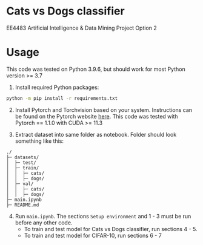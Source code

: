 # Cats vs Dogs classifier

EE4483 Artificial Intelligence & Data Mining Project Option 2

# Usage

This code was tested on Python 3.9.6, but should work for most Python version >= 3.7

1. Install required Python packages:
```bash
python -m pip install -r requirements.txt
```

2. Install Pytorch and Torchvision based on your system. Instructions can be found on the Pytorch website [here](https://pytorch.org/get-started/locally/). This code was tested with Pytorch == 1.1.0 with CUDA >= 11.3

3. Extract dataset into same folder as notebook. Folder should look something like this:

```
./
├─ datasets/
│  ├─ test/
│  ├─ train/
│  │  ├─ cats/
│  │  ├─ dogs/
│  ├─ val/
│  │  ├─ cats/
│  │  ├─ dogs/
├─ main.ipynb
├─ README.md
```

4. Run `main.ipynb`. The sections `Setup environment` and 1 - 3 must be run before any other code.
   * To train and test model for Cats vs Dogs classifier, run sections 4 - 5.
   * To train and test model for CIFAR-10, run sections 6 - 7